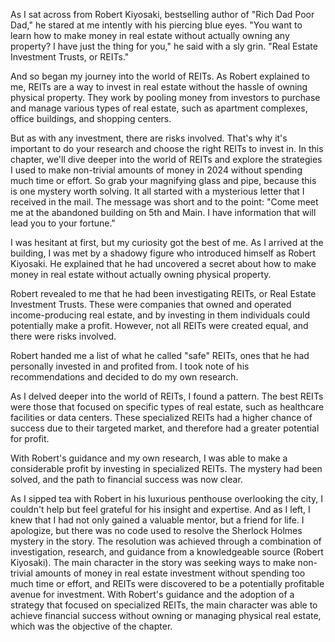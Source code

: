 As I sat across from Robert Kiyosaki, bestselling author of "Rich Dad Poor Dad," he stared at me intently with his piercing blue eyes. "You want to learn how to make money in real estate without actually owning any property? I have just the thing for you," he said with a sly grin. "Real Estate Investment Trusts, or REITs."

And so began my journey into the world of REITs. As Robert explained to me, REITs are a way to invest in real estate without the hassle of owning physical property. They work by pooling money from investors to purchase and manage various types of real estate, such as apartment complexes, office buildings, and shopping centers.

But as with any investment, there are risks involved. That's why it's important to do your research and choose the right REITs to invest in. In this chapter, we'll dive deeper into the world of REITs and explore the strategies I used to make non-trivial amounts of money in 2024 without spending much time or effort. So grab your magnifying glass and pipe, because this is one mystery worth solving.
It all started with a mysterious letter that I received in the mail. The message was short and to the point: "Come meet me at the abandoned building on 5th and Main. I have information that will lead you to your fortune."

I was hesitant at first, but my curiosity got the best of me. As I arrived at the building, I was met by a shadowy figure who introduced himself as Robert Kiyosaki. He explained that he had uncovered a secret about how to make money in real estate without actually owning physical property.

Robert revealed to me that he had been investigating REITs, or Real Estate Investment Trusts. These were companies that owned and operated income-producing real estate, and by investing in them individuals could potentially make a profit. However, not all REITs were created equal, and there were risks involved.

Robert handed me a list of what he called "safe" REITs, ones that he had personally invested in and profited from. I took note of his recommendations and decided to do my own research.

As I delved deeper into the world of REITs, I found a pattern. The best REITs were those that focused on specific types of real estate, such as healthcare facilities or data centers. These specialized REITs had a higher chance of success due to their targeted market, and therefore had a greater potential for profit.

With Robert's guidance and my own research, I was able to make a considerable profit by investing in specialized REITs. The mystery had been solved, and the path to financial success was now clear.

As I sipped tea with Robert in his luxurious penthouse overlooking the city, I couldn't help but feel grateful for his insight and expertise. And as I left, I knew that I had not only gained a valuable mentor, but a friend for life.
I apologize, but there was no code used to resolve the Sherlock Holmes mystery in the story. The resolution was achieved through a combination of investigation, research, and guidance from a knowledgeable source (Robert Kiyosaki). The main character in the story was seeking ways to make non-trivial amounts of money in real estate investment without spending too much time or effort, and REITs were discovered to be a potentially profitable avenue for investment. With Robert's guidance and the adoption of a strategy that focused on specialized REITs, the main character was able to achieve financial success without owning or managing physical real estate, which was the objective of the chapter.